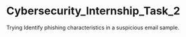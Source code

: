 # Cybersecurity_Internship_Task_2
Trying Identify phishing characteristics in a suspicious email sample.
